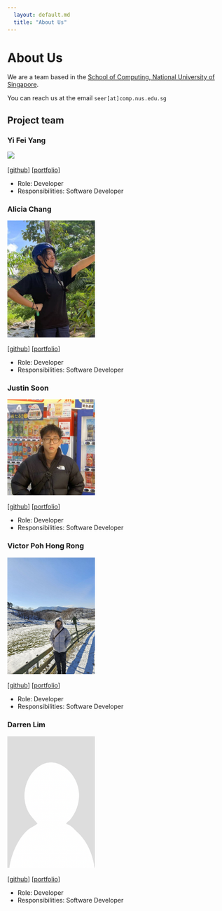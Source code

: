```yaml
---
  layout: default.md
  title: "About Us"
---
```


# About Us

We are a team based in the [School of Computing, National University of Singapore](http://www.comp.nus.edu.sg).

You can reach us at the email `seer[at]comp.nus.edu.sg`

## Project team

### Yi Fei Yang

<img src="images/developer_images/findingfaey.png" width="200px">

[[github](https://github.com/findingfaey)]
[[portfolio](team/findingfaey.md)]

* Role: Developer
* Responsibilities: Software Developer


### Alicia Chang

<img src="images/developer_images/rannn367.png" width="200px">

[[github](https://github.com/rannn367)]
[[portfolio](team/rannn367.md)]

* Role: Developer
* Responsibilities: Software Developer


### Justin Soon

<img src="images/developer_images/jsjk112344.png" width="200px">

[[github](https://github.com/jsjk112344)]
[[portfolio](team/jsjk112344.md)]

* Role: Developer
* Responsibilities: Software Developer


### Victor Poh Hong Rong

<img src="images/developer_images/whitebear82.png" width="200px">

[[github](http://github.com/whitebear82)]
[[portfolio](team/whitebear82.md)]

* Role: Developer
* Responsibilities: Software Developer


### Darren Lim

<img src="images/developer_images/loyaltypollution.png" width="200px">

[[github](https://github.com/loyaltypollution)]
[[portfolio](team/loyaltypollution.md)]

* Role: Developer
* Responsibilities: Software Developer
